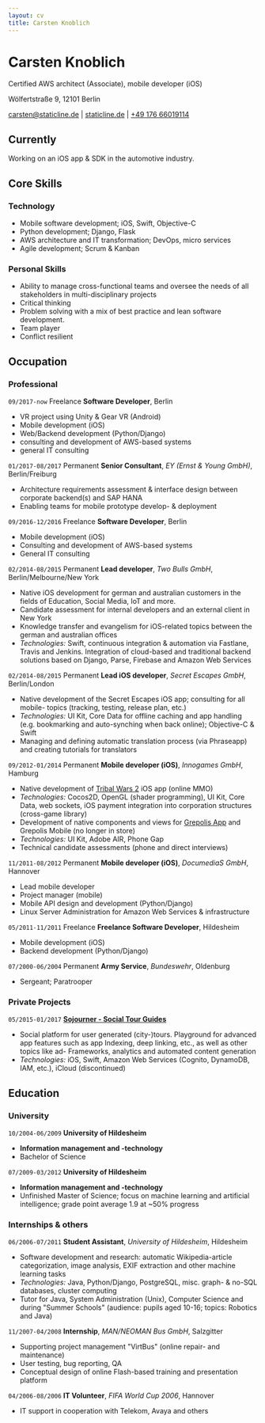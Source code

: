 ```yaml
---
layout: cv
title: Carsten Knoblich
---
```

# Carsten Knoblich
Certified AWS architect (Associate), mobile developer (iOS)



<div id="webaddress">

Wölfertstraße 9, 12101 Berlin <br>

<a href="mailto:carsten@staticline.de">carsten@staticline.de</a>
| <a href="https://staticline.de">staticline.de</a>
| <a href="tel:+4917666019114">+49 176 66019114</a>
</div>


## Currently

Working on an iOS app & SDK in the automotive industry.

## Core Skills

### Technology

- Mobile software development; iOS, Swift, Objective-C
- Python development; Django, Flask
- AWS architecture and IT transformation; DevOps, micro services
- Agile development; Scrum & Kanban

### Personal Skills
- Ability to manage cross-functional teams and oversee the needs of all stakeholders in multi-disciplinary projects
- Critical thinking
- Problem solving with a mix of best practice and lean software development.
- Team player
- Conflict resilient

## Occupation

### Professional
`09/2017-now`
<span class="tag free">Freelance</span>
__Software Developer__, Berlin
- VR project using Unity & Gear VR (Android)
- Mobile development (iOS)
- Web/Backend development (Python/Django)
- consulting and development of AWS-based systems
- general IT consulting

`01/2017-08/2017`
<span class="tag perm">Permanent</span>
__Senior Consultant__, _EY (Ernst & Young GmbH)_, Berlin/Freiburg
- Architecture requirements assessment & interface design between corporate backend(s) and SAP HANA
- Enabling teams for mobile prototype develop- & deployment

`09/2016-12/2016`
<span class="tag free">Freelance</span>
__Software Developer__, Berlin
- Mobile development (iOS)
- Consulting and development of AWS-based systems
- General IT consulting

`02/2014-08/2015`
<span class="tag perm">Permanent</span>
__Lead developer__, _Two Bulls GmbH_, Berlin/Melbourne/New York
- Native iOS development for german and australian customers in the fields of Education, Social Media, IoT and more.
- Candidate assessment for internal developers and an external client in New York
- Knowledge transfer and evangelism for iOS-related topics between the german and australian offices
- _Technologies:_ Swift, continuous integration & automation via Fastlane, Travis and Jenkins. Integration of cloud-based and traditional backend solutions based on Django, Parse, Firebase and Amazon Web Services

`02/2014-08/2015`
<span class="tag perm">Permanent</span>
__Lead iOS developer__, _Secret Escapes GmbH_, Berlin/London
- Native development of the Secret Escapes iOS app; consulting for all mobile- topics (tracking, testing, release plan, etc.)
- _Technologies:_ UI Kit, Core Data for offline caching and app handling (e.g. bookmarking and auto-synching when back online); Objective-C & Swift
- Managing and defining automatic translation process (via Phraseapp) and creating tutorials for translators

`09/2012-01/2014`
<span class="tag perm">Permanent</span>
__Mobile developer (iOS)__, _Innogames GmbH_, Hamburg
- Native development of [Tribal Wars 2](https://en.tribalwars2.com/page#/) iOS app (online MMO)
- _Technologies:_ Cocos2D, OpenGL (shader programming), UI Kit, Core Data, web sockets, iOS payment integration into corporation structures (cross-game library)
- Development of native components and views for [Grepolis App](https://wiki.en.grepolis.com/wiki/Grepolis_App) and Grepolis Mobile (no longer in store)
- _Technologies:_ UI Kit, Adobe AIR, Phone Gap
- Technical candidate assessments (phone and direct interviews)

`11/2011-08/2012`
<span class="tag perm">Permanent</span>
__Mobile developer (iOS)__, _DocumediaS GmbH_, Hannover
- Lead mobile developer
- Project manager (mobile)
- Mobile API design and development (Python/Django)
- Linux Server Administration for Amazon Web Services & infrastructure

`05/2011-11/2011`
<span class="tag free">Freelance</span>
__Freelance Software Developer__, Hildesheim
- Mobile development (iOS)
- Backend development (Python/Django)

`07/2000-06/2004`
<span class="tag perm">Permanent</span>
__Army Service__, _Bundeswehr_, Oldenburg
- Sergeant; Paratrooper

### Private Projects

`05/2015-01/2017`
[__Sojourner - Social Tour Guides__](https://getaround.town)
- Social platform for user generated (city-)tours. Playground for advanced app features such as app Indexing, deep linking, etc., as well as other topics like ad- Frameworks, analytics and automated content generation
- _Technologies:_ iOS, Swift, Amazon Web Services (Cognito, DynamoDB, IAM, etc.), iCloud (discontinued)

## Education

### University

`10/2004-06/2009`
__University of Hildesheim__
- __Information management and -technology__
- Bachelor of Science

`07/2009-03/2012`
__University of Hildesheim__
- __Information management and -technology__
- Unfinished Master of Science; focus on machine learning and artificial intelligence; grade point average 1.9 at ~50% progress

### Internships & others

`06/2006-07/2011`
__Student Assistant__, _University of Hildesheim_, Hildesheim
- Software development and research: automatic Wikipedia-article categorization, image analysis, EXIF extraction and other machine learning tasks
- _Technologies:_ Java, Python/Django, PostgreSQL, misc. graph- & no-SQL databases, cluster computing
- Tutor for Java, System Administration (Unix), Computer Science and during "Summer Schools" (audience: pupils aged 10-16; topics: Robotics and Java)

`11/2007-04/2008`
__Internship__, _MAN/NEOMAN Bus GmbH_, Salzgitter
- Supporting project management "VirtBus" (online repair- and maintenance)
- User testing, bug reporting, QA
- Conceptual design of online Flash-based training and presentation platform

`04/2006-08/2006`
__IT Volunteer__, _FIFA World Cup 2006_, Hannover
- IT support in cooperation with Telekom, Avaya and others

<!-- ### Footer

Last updated: May 2018 -->
